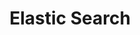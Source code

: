 ---
blog: https://www.elastic.co/blog
codehost: https://github.com/elastic/elasticsearch
facebook: http://www.facebook.com/elastic.co
images:
- elastic-icon.svg
- elastic-ar21.svg
logohandle: elastic
sort: elasticsearch
title: Elastic Search
twitter: https://x.com/elastic
website: https://www.elastic.co/
wikipedia: https://en.wikipedia.org/wiki/Elasticsearch
---